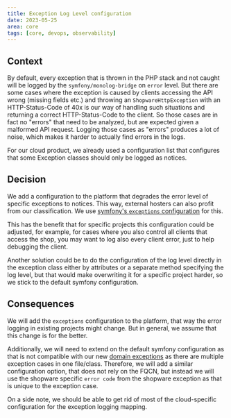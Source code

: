 ```yaml
---
title: Exception Log Level configuration
date: 2023-05-25
area: core
tags: [core, devops, observability]
---
```


## Context
By default, every exception that is thrown in the PHP stack and not caught will be logged by the `symfony/monolog-bridge` on `error` level.
But there are some cases where the exception is caused by clients accessing the API wrong (missing fields etc.) and throwing an `ShopwareHttpException` with an HTTP-Status-Code of 40x is our way of handling such situations and returning a correct HTTP-Status-Code to the client.
So those cases are in fact no "errors" that need to be analyzed, but are expected given a malformed API request.
Logging those cases as "errors" produces a lot of noise, which makes it harder to actually find errors in the logs.

For our cloud product, we already used a configuration list that configures that some Exception classes should only be logged as notices.

## Decision

We add a configuration to the platform that degrades the error level of specific exceptions to notices. This way, external hosters can also profit from our classification.
We use [symfony's `exceptions` configuration](https://symfony.com/doc/current/reference/configuration/framework.html#exceptions) for this.

This has the benefit that for specific projects this configuration could be adjusted, for example, for cases where you also control all clients that access the shop, you may want to log also every client error, just to help debugging the client.

Another solution could be to do the configuration of the log level directly in the exception class either by attributes or a separate method specifying the log level, but that would make overwriting it for a specific project harder, so we stick to the default symfony configuration.

## Consequences

We will add the `exceptions` configuration to the platform, that way the error logging in existing projects might change. But in general, we assume that this change is for the better.

Additionally, we will need to extend on the default symfony configuration as that is not compatible with our new [domain exceptions](./2022-02-24-domain-exceptions) as there are multiple exception cases in one file/class. 
Therefore, we will add a similar configuration option, that does not rely on the FQCN, but instead we will use the shopware specific `error code` from the shopware exception as that is unique to the exception case.

On a side note, we should be able to get rid of most of the cloud-specific configuration for the exception logging mapping.
